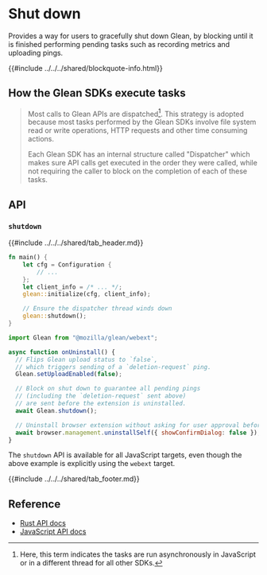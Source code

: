 # Shut down

Provides a way for users to gracefully shut down Glean,
by blocking until it is finished performing pending tasks
such as recording metrics and uploading pings.

{{#include ../../../shared/blockquote-info.html}}

## How the Glean SDKs execute tasks

> Most calls to Glean APIs are dispatched[^1]. This strategy is adopted because most tasks
> performed by the Glean SDKs involve file system read or write operations, HTTP requests and
> other time consuming actions.
>
> Each Glean SDK has an internal structure called "Dispatcher" which makes sure API calls
> get executed in the order they were called, while not requiring the caller to block on the
> completion of each of these tasks.
>
> [^1]: Here, this term indicates the tasks are run asynchronously in JavaScript or in a different
> thread for all other SDKs.

## API

### `shutdown`

{{#include ../../../shared/tab_header.md}}
<div data-lang="Kotlin" class="tab" data-info="No blocking tasks will be performed on application shutdown, pending pings will be sent on startup."></div>
<div data-lang="Java" class="tab" data-info="No blocking tasks will be performed on application shutdown, pending pings will be sent on startup."></div>
<div data-lang="Swift" class="tab" data-info="No blocking tasks will be performed on application shutdown, pending pings will be sent on startup."></div>
<div data-lang="Python" class="tab" data-info="On application shutdown Glean will wait for up to 30 seconds to finish upload tasks."></div>
<div data-lang="Rust" class="tab">


```Rust
fn main() {
    let cfg = Configuration {
        // ...
    };
    let client_info = /* ... */;
    glean::initialize(cfg, client_info);

    // Ensure the dispatcher thread winds down
    glean::shutdown();
}
```

</div>
<div data-lang="JavaScript" class="tab">

```js
import Glean from "@mozilla/glean/webext";

async function onUninstall() {
  // Flips Glean upload status to `false`,
  // which triggers sending of a `deletion-request` ping.
  Glean.setUploadEnabled(false);

  // Block on shut down to guarantee all pending pings
  // (including the `deletion-request` sent above)
  // are sent before the extension is uninstalled.
  await Glean.shutdown();

  // Uninstall browser extension without asking for user approval before doing so.
  await browser.management.uninstallSelf({ showConfirmDialog: false });
}
```

The `shutdown` API is available for all JavaScript targets, even though the above example
is explicitly using the `webext` target.
</div>
<div data-lang="Firefox Desktop" class="tab" data-info="On application shutdown Glean will automatically wait for the dispatcher thread to finish."></div>
{{#include ../../../shared/tab_footer.md}}

## Reference

* [Rust API docs](../../../docs/glean/fn.shutdown.html)
* [JavaScript API docs](https://mozilla.github.io/glean.js/classes/core_glean.default.html#shutdown)
